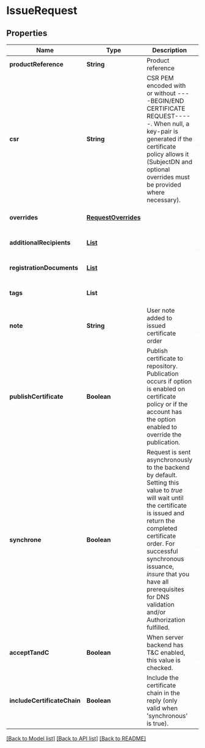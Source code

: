 # IssueRequest
## Properties

| Name | Type | Description | Notes |
|------------ | ------------- | ------------- | -------------|
| **productReference** | **String** | Product reference | [default to null] |
| **csr** | **String** | CSR PEM encoded with or without ----BEGIN/END CERTIFICATE REQUEST-----. When null, a key-pair is generated if the certificate policy allows it (SubjectDN and optional overrides must be provided where necessary). | [optional] [default to null] |
| **overrides** | [**RequestOverrides**](RequestOverrides.md) |  | [optional] [default to null] |
| **additionalRecipients** | [**List**](AdditionalRecipient.md) |  | [optional] [default to null] |
| **registrationDocuments** | [**List**](RegistrationDocument.md) |  | [optional] [default to null] |
| **tags** | **List** |  | [optional] [default to null] |
| **note** | **String** | User note added to issued certificate order | [optional] [default to null] |
| **publishCertificate** | **Boolean** | Publish certificate to repository. Publication occurs if option is enabled on certificate policy or if the account has the option enabled to override the publication.  | [optional] [default to null] |
| **synchrone** | **Boolean** | Request is sent asynchronously to the backend by default.  Setting this value to _true_ will wait until the certificate is issued and return the completed certificate order. For successful synchronous issuance, _insure_ that you have all prerequisites for DNS validation and/or Authorization fulfilled.  | [optional] [default to false] |
| **acceptTandC** | **Boolean** | When server backend has T&amp;C enabled, this value is checked.  | [optional] [default to true] |
| **includeCertificateChain** | **Boolean** | Include the certificate chain in the reply (only valid when &#39;synchronous&#39; is true).  | [optional] [default to false] |

[[Back to Model list]](../README.md#documentation-for-models) [[Back to API list]](../README.md#documentation-for-api-endpoints) [[Back to README]](../README.md)

